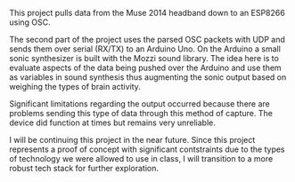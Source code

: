 This project pulls data from the Muse 2014 headband down to an ESP8266 using OSC. 

The second part of the project uses the parsed OSC packets with UDP and sends them over serial (RX/TX) to an Arduino Uno. On the Arduino a small sonic synthesizer is built with the Mozzi sound library. The idea here is to evaluate aspects of the data being pushed over the Arduino and use them as variables in sound synthesis thus augmenting the sonic output based on weighing the types of brain activity.

Significant limitations regarding the output occurred because there are problems sending this type of data through this method of capture. The device did function at times but remains very unreliable. 

I will be continuing this project in the near future. Since this project represents a proof of concept with significant contstraints due to the types of technology we were allowed to use in class, I will transition to a more robust tech stack for further exploration. 
